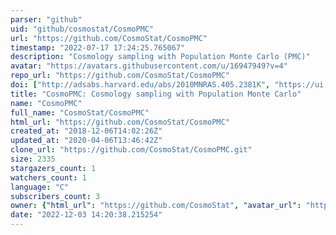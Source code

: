 ```yaml
---
parser: "github"
uid: "github/cosmostat/CosmoPMC"
url: "https://github.com/CosmoStat/CosmoPMC"
timestamp: "2022-07-17 17:24:25.765067"
description: "Cosmology sampling with Population Monte Carlo (PMC)"
avatar: "https://avatars.githubusercontent.com/u/16947949?v=4"
repo_url: "https://github.com/CosmoStat/CosmoPMC"
doi: ["http://adsabs.harvard.edu/abs/2010MNRAS.405.2381K", "https://ui.adsabs.harvard.edu/abs/2012ascl.soft12006K/abstract"]
title: "CosmoPMC: Cosmology sampling with Population Monte Carlo"
name: "CosmoPMC"
full_name: "CosmoStat/CosmoPMC"
html_url: "https://github.com/CosmoStat/CosmoPMC"
created_at: "2018-12-06T14:02:26Z"
updated_at: "2020-04-06T13:46:42Z"
clone_url: "https://github.com/CosmoStat/CosmoPMC.git"
size: 2335
stargazers_count: 1
watchers_count: 1
language: "C"
subscribers_count: 3
owner: {"html_url": "https://github.com/CosmoStat", "avatar_url": "https://avatars.githubusercontent.com/u/16947949?v=4", "login": "CosmoStat", "type": "Organization"}
date: "2022-12-03 14:20:38.215254"
---
```

